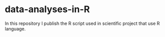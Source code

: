 # data-analyses-in-R
In this repository I publish the R script used in scientific project that use R language.
